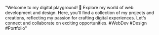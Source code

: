 "Welcome to my digital playground! 👋 Explore my world of web development and design. Here, you'll find a collection of my projects and creations, reflecting my passion for crafting digital experiences. Let's connect and collaborate on exciting opportunities. #WebDev #Design #Portfolio"
